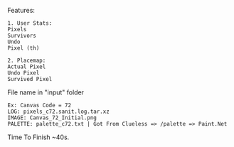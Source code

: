Features:
```
1. User Stats:
Pixels
Survivors
Undo
Pixel (th)

2. Placemap:
Actual Pixel
Undo Pixel
Survived Pixel
```

File name in "input" folder
```
Ex: Canvas Code = 72
LOG: pixels_c72.sanit.log.tar.xz
IMAGE: Canvas_72_Initial.png
PALETTE: palette_c72.txt | Got From Clueless => /palette => Paint.Net
```

Time To Finish ~40s.
